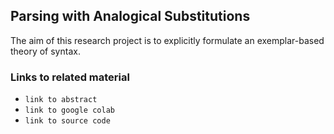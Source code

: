 ## Parsing with Analogical Substitutions

The aim of this research project is to explicitly formulate an exemplar-based theory of syntax.

### Links to related material
- `link to abstract`
- `link to google colab`
- `link to source code`
